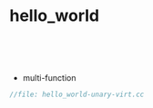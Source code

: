 # hello_world
&nbsp;  
&nbsp;  
&nbsp;



- multi-function
```c++
//file: hello_world-unary-virt.cc
```
